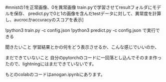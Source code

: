 #mnistの1を正常画像、0を異常画像
train.pyで学習させてresultフォルダにモデルを保存、
predict.pyで0と1の画像を含んだtestデータに対して、異常度を計算し、aucrocかaccuracyのスコアを表示]

!python3 train.py -c config.json
!python3 predict.py -c config.json
で実行できる

聞きたいこと
学習結果とかの何をどう表示させるか、こんな感じでいいのか、

まだできていないこと
自分のpytorchのコードに一回落とし込んでそのまま作ったので、lightningにはまだできていないです。

もとのcolabのコードはanogan.ipynbにあります。
